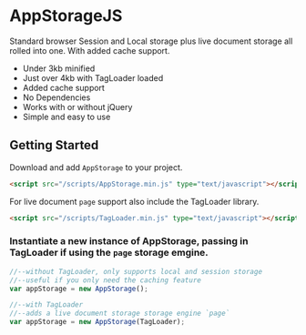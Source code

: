 # AppStorageJS

Standard browser Session and Local storage plus live document storage all rolled into one. With added cache support.

* Under 3kb minified
* Just over 4kb with TagLoader loaded
* Added cache support
* No Dependencies
* Works with or without jQuery
* Simple and easy to use

## Getting Started
Download and add `AppStorage` to your project.

```html
<script src="/scripts/AppStorage.min.js" type="text/javascript"></script>
```

For live document `page` support also include the TagLoader library.

```html
<script src="/scripts/TagLoader.min.js" type="text/javascript"></script>
```

### Instantiate a new instance of AppStorage, passing in TagLoader if using the `page` storage emgine.

```javascript
//--without TagLoader, only supports local and session storage
//--useful if you only need the caching feature
var appStorage = new AppStorage();

//--with TagLoader
//--adds a live document storage storage engine `page`
var appStorage = new AppStorage(TagLoader);
```